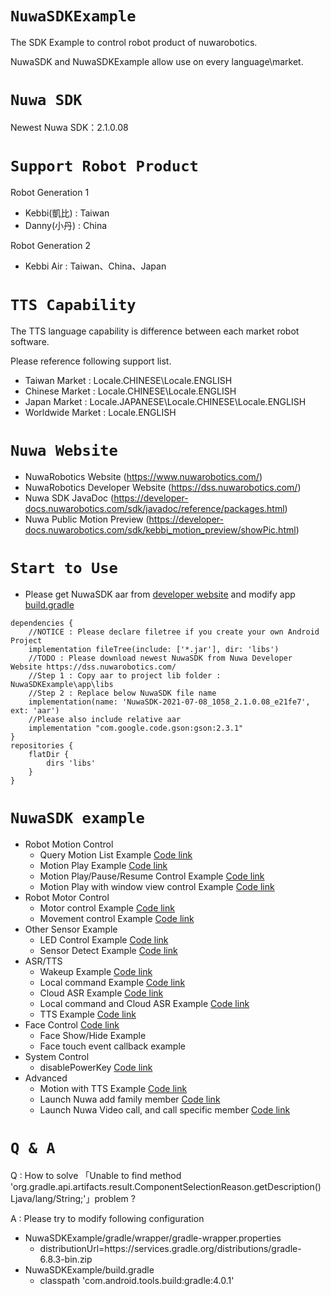 # `NuwaSDKExample`
The SDK Example to control robot product of nuwarobotics.

NuwaSDK and NuwaSDKExample allow use on every language\market.

# `Nuwa SDK`
Newest Nuwa SDK：2.1.0.08

# `Support Robot Product`
Robot Generation 1 
* Kebbi(凱比) : Taiwan
* Danny(小丹) : China

Robot Generation 2
* Kebbi Air : Taiwan、China、Japan

# `TTS Capability`
The TTS language capability is difference between each market robot software.

Please reference following support list.
* Taiwan Market : Locale.CHINESE\Locale.ENGLISH
* Chinese Market : Locale.CHINESE\Locale.ENGLISH
* Japan Market : Locale.JAPANESE\Locale.CHINESE\Locale.ENGLISH
* Worldwide Market : Locale.ENGLISH

# `Nuwa Website`
* NuwaRobotics Website (https://www.nuwarobotics.com/)
* NuwaRobotics Developer Website (https://dss.nuwarobotics.com/)
* Nuwa SDK JavaDoc (https://developer-docs.nuwarobotics.com/sdk/javadoc/reference/packages.html)
* Nuwa Public Motion Preview (https://developer-docs.nuwarobotics.com/sdk/kebbi_motion_preview/showPic.html)

# `Start to Use`

* Please get NuwaSDK aar from [developer website](https://dss.nuwarobotics.com/) and modify app [build.gradle](https://github.com/nuwarobotics/NuwaSDKExample/blob/master/app/build.gradle)
    
```
dependencies {
    //NOTICE : Please declare filetree if you create your own Android Project
    implementation fileTree(include: ['*.jar'], dir: 'libs')
    //TODO : Please download newest NuwaSDK from Nuwa Developer Website https://dss.nuwarobotics.com/
    //Step 1 : Copy aar to project lib folder : NuwaSDKExample\app\libs
    //Step 2 : Replace below NuwaSDK file name
    implementation(name: 'NuwaSDK-2021-07-08_1058_2.1.0.08_e21fe7', ext: 'aar')
    //Please also include relative aar
    implementation "com.google.code.gson:gson:2.3.1"
}
repositories {
    flatDir {
        dirs 'libs'
    }
}
```

# `NuwaSDK example`
* Robot Motion Control
    - Query Motion List Example [Code link](https://github.com/nuwarobotics/NuwaSDKExample/blob/master/app/src/main/java/com/nuwarobotics/example/motion/demo/QueryMotionActivity.java)
    - Motion Play Example [Code link](https://github.com/nuwarobotics/NuwaSDKExample/blob/master/app/src/main/java/com/nuwarobotics/example/motion/demo/PlayMotionActivity.java)
    - Motion Play/Pause/Resume Control Example [Code link](https://github.com/nuwarobotics/NuwaSDKExample/blob/master/app/src/main/java/com/nuwarobotics/example/motion/demo/ControlMotionActivity.java)
    - Motion Play with window view control Example [Code link](https://github.com/nuwarobotics/NuwaSDKExample/blob/master/app/src/main/java/com/nuwarobotics/example/motion/demo/WindowControlWithMotionActivity.java)
* Robot Motor Control
    - Motor control Example [Code link](https://github.com/nuwarobotics/NuwaSDKExample/blob/master/app/src/main/java/com/nuwarobotics/example/motor/MotorControlActivity.java)
    - Movement control Example [Code link](https://github.com/nuwarobotics/NuwaSDKExample/blob/master/app/src/main/java/com/nuwarobotics/example/motor/MovementControlActivity.java)
* Other Sensor Example
    - LED Control Example [Code link](https://github.com/nuwarobotics/NuwaSDKExample/blob/master/app/src/main/java/com/nuwarobotics/example/led/LEDExampleActivity.java)
    - Sensor Detect Example [Code link](https://github.com/nuwarobotics/NuwaSDKExample/blob/master/app/src/main/java/com/nuwarobotics/example/sensor/SensorExampleActivity.java)
* ASR/TTS
    - Wakeup Example [Code link](https://github.com/nuwarobotics/NuwaSDKExample/blob/master/app/src/main/java/com/nuwarobotics/example/voice/WakeupActivity.java)
    - Local command Example [Code link](https://github.com/nuwarobotics/NuwaSDKExample/blob/master/app/src/main/java/com/nuwarobotics/example/voice/LocalcmdActivity.java)
    - Cloud ASR Example [Code link](https://github.com/nuwarobotics/NuwaSDKExample/blob/master/app/src/main/java/com/nuwarobotics/example/voice/CloudASRActivity.java)
    - Local command and Cloud ASR Example [Code link](https://github.com/nuwarobotics/NuwaSDKExample/blob/master/app/src/main/java/com/nuwarobotics/example/voice/LocalcmdAndCloudASRActivity.java)
    - TTS Example [Code link](https://github.com/nuwarobotics/NuwaSDKExample/blob/master/app/src/main/java/com/nuwarobotics/example/voice/TTSActivity.java)
* Face Control [Code link](https://github.com/nuwarobotics/NuwaSDKExample/blob/master/app/src/main/java/com/nuwarobotics/example/activity/FaceControlExampleActivity.java) 
    - Face Show/Hide Example
    - Face touch event callback example
* System Control
    - disablePowerKey [Code link](https://github.com/nuwarobotics/NuwaSDKExample/blob/master/app/src/main/java/com/nuwarobotics/example/activity/DisablePowerkeyExampleActivity.java)
* Advanced
    - Motion with TTS Example [Code link](https://github.com/nuwarobotics/NuwaSDKExample/blob/master/app/src/main/java/com/nuwarobotics/example/motion/MotionTtsExampleActivity.java)
    - Launch Nuwa add family member [Code link](https://github.com/nuwarobotics/NuwaSDKExample/blob/master/app/src/main/java/com/nuwarobotics/example/activity/startNuwaFaceRecognitionActivity.java)
    - Launch Nuwa Video call, and call specific member [Code link](https://github.com/nuwarobotics/NuwaSDKExample/blob/master/app/src/main/java/com/nuwarobotics/example/activity/VideoCall.java)
    

# `Q & A`
Q : How to solve 「Unable to find method 'org.gradle.api.artifacts.result.ComponentSelectionReason.getDescription()Ljava/lang/String;'」problem ?

A : Please try to modify following configuration
* NuwaSDKExample/gradle/wrapper/gradle-wrapper.properties
    - distributionUrl=https\://services.gradle.org/distributions/gradle-6.8.3-bin.zip
* NuwaSDKExample/build.gradle
    - classpath 'com.android.tools.build:gradle:4.0.1'

